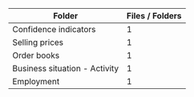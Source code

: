| Folder                        |   Files / Folders |
|-------------------------------|-------------------|
| Confidence indicators         |                 1 |
| Selling prices                |                 1 |
| Order books                   |                 1 |
| Business situation - Activity |                 1 |
| Employment                    |                 1 |